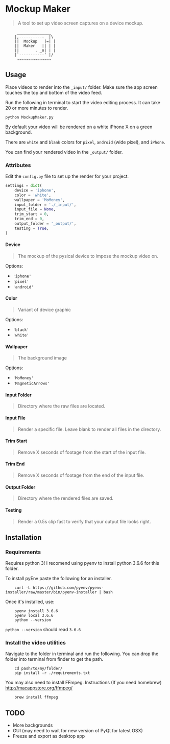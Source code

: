 # Mockup Maker

> A tool to set up video screen captures on a device mockup.

```
     _______________
    |,----------.  |\
    ||  Mockup   |=| |
    ||  Maker   || | |
    ||       . _o| | |
    |`-----------' |/
     ~~~~~~~~~~~~~~~

```

## Usage

Place videos to render into the `_input/` folder. Make sure the app screen touches the top and bottom of the video feed.

Run the following in terminal to start the video editing process. It can take 20 or more minutes to render.

```
python MockupMaker.py
```

By default your video will be rendered on a white iPhone X on a green background.

There are `white` and `blank` colors for `pixel`, `android` (wide pixel), and `iPhone`.

You can find your rendered video in the `_output/` folder.

### Attributes

Edit the `config.py` file to set up the render for your project.

```python
settings = dict(
    device = 'iphone',
    color = 'white',
    wallpaper = 'MoMoney',
    input_folder = './_input/',
    input_file = None,
    trim_start = 0,
    trim_end = 0,
    output_folder = '_output/',
    testing = True,
)
```

#### Device

> The mockup of the pysical device to impose the mockup video on.

Options:
- `'iphone'`
- `'pixel'`
- `'android'`

#### Color

> Variant of device graphic

Options:
- `'black'`
- `'white'`

#### Wallpaper

> The background image

Options:
- `'MoMoney'`
- `'MagneticArrows'`

#### Input Folder

> Directory where the raw files are located.

#### Input File

> Render a specific file. Leave blank to render all files in the directory.

#### Trim Start

> Remove X seconds of footage from the start of the input file.

#### Trim End

> Remove X seconds of footage from the end of the input file.

#### Output Folder

> Directory where the rendered files are saved.

#### Testing

> Render a 0.5s clip fast to verify that your output file looks right.


## Installation

### Requirements

Requires python 3! I recomend using pyenv to install python 3.6.6 for this folder.

To install pyEnv paste the following for an installer.

```
    curl -L https://github.com/pyenv/pyenv-installer/raw/master/bin/pyenv-installer | bash
```

Once it's installed, use:

```
    pyenv install 3.6.6
    pyenv local 3.6.6
    python --version
```

`python --version` should read `3.6.6`

### Install the video utilities

Navigate to the folder in terminal and run the following. You can drop the folder into terminal from finder to get the path.

```
    cd pash/to/my/folder/
    pip install -r ./requirements.txt
```

You may also need to install FFmpeg. Instructions (If you need homebrew) http://macappstore.org/ffmpeg/

```
    brew install ffmpeg
```

## TODO

- More backgrounds
- GUI (may need to wait for new version of PyQt for latest OSX)
- Freeze and export as desktop app
